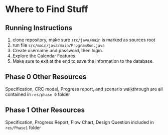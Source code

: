 # Where to Find Stuff
## Running Instructions
1. clone repository, make sure `src/java/main` is marked as sources root 
2. run file `src/main/java/main/ProgramRun.java`
3. Create username and password, then login. 
4. Explore the Calendar Features.
5. Make sure to exit at the end to save the information to the database.

## Phase 0 Other Resources
Specification, CRC model, Progress report, and scenario walkthrough are all contained in `res/phase 0` folder

## Phase 1 Other Resources
Specification, Progress Report, Flow Chart, Design Question included in `res/Phase1` folder

